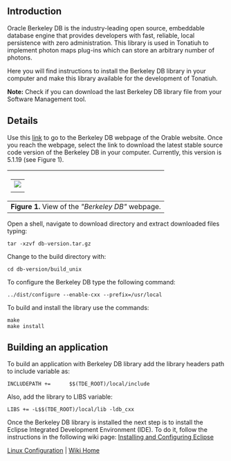 ## Introduction ##

Oracle Berkeley DB is the industry-leading open source, embeddable database engine that provides developers with fast, reliable, local persistence with zero administration. This library is used in Tonatiuh to implement photon maps plug-ins which can store an arbitrary number of photons.

Here you will find instructions to install the Berkeley DB library in your computer and make this library available for the development of Tonatiuh.

**Note:** Check if you can download the last Berkeley DB library file from your Software Management tool.

## Details ##

Use this [link](http://www.oracle.com/technology/software/products/berkeley-db/index.html) to go to the Berkeley DB webpage of the Orable website. Once you reach the webpage, select the link to download the latest stable source code version of the Berkeley DB in your computer. Currently, this version is 5.1.19 (see Figure 1).

|<table><tr><td><a href='http://picasaweb.google.com/manuel.jesus.blanco/TonatiuhWikiFigures?authkey=Gv1sRgCN2umpjNtK24Kg&feat=embedwebsite#5526847072163475010'><img src='http://lh3.ggpht.com/_tmEVMS15i5Y/TLNOITA2LkI/AAAAAAAAAoY/b-lQwR5Dl3M/s400/BerkeleyDB_download.png' /></a></td></tr><tr><td></td></tr></table>|
|:-----------------------------------------------------------------------------------------------------------------------------------------------------------------------------------------------------------------------------------------------------------------------------------------------------------------------|
| **Figure 1.** View of the _"Berkeley DB"_ webpage.|

Open a shell, navigate to download directory and extract downloaded files typing:

```
tar -xzvf db-version.tar.gz
```

Change to the build directory with:
```
cd db-version/build_unix
```

To configure the Berkeley DB type the following command:
```
../dist/configure --enable-cxx --prefix=/usr/local
```

To build and install the library use the commands:
```
make
make install
```

## Building an application ##
To build an application with Berkeley DB library add the library headers path to include
variable as:
```
INCLUDEPATH += 		$$(TDE_ROOT)/local/include 

```

Also, add the library to LIBS variable:
```
LIBS += -L$$(TDE_ROOT)/local/lib -ldb_cxx
```

Once the Berkeley DB library is installed the next step is to install the Eclipse Integrated Development Environment (IDE). To do it, follow the instructions in the following wiki page: [Installing and Configuring Eclipse](InstallingAndConfiguringEclipseForLinux.md)


[Linux Configuration](InstallingForLinux.md) | [Wiki Home](http://code.google.com/p/tonatiuh/w/list)